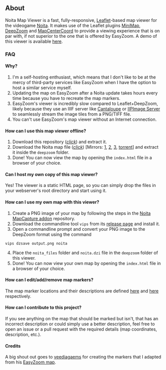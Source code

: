 ## About

Noita Map Viewer is a fast, fully-responsive, [Leaflet](https://leafletjs.com)-based map viewer for the videogame [Noita](https://noitagame.com). It makes use of the Leaflet plugins [MiniMap](https://github.com/Norkart/Leaflet-MiniMap), [DeepZoom](https://github.com/alfarisi/leaflet-deepzoom) and [MapCenterCoord](https://github.com/xguaita/Leaflet.MapCenterCoord) to provide a viewing experience that is on par with, if not superior to the one that is offered by EasyZoom. A demo of this viewer is available [here](https://noita.datahoarder.dev).

### FAQ
#### Why?
1. I'm a self-hosting enthusiast, which means that I don't like to be at the mercy of third-party services like EasyZoom when I have the option to host a similar service myself.
2. Updating the map on EasyZoom after a Noita update takes hours every time because you have to recreate the map markers.
3. EasyZoom's viewer is incredibly slow compared to Leaflet+DeepZoom, likely because they use an IIIF server like [Cantaloupe](https://cantaloupe-project.github.io) or [IIPImage Server](https://iipimage.sourceforge.io) to seamlessly stream the image tiles from a PNG/TIFF file.
4. You can't use EasyZoom's map viewer without an Internet connection.

#### How can I use this map viewer offline?
1. Download this repository ([*click*](https://github.com/whalehub/noita-map-viewer/archive/refs/heads/master.zip)) and extract it.
2. Download the Noita map file ([*click*](https://mega.nz/file/HnxAHKbb#L3dTuPTTQ2VxGSewLomTq9EgrJfdabJbL-WQ1C7WYKk)) [Mirrors: [1](https://www.mediafire.com/file/8tu0pj1gopvg0mm/noita.zip/file), [2](https://anonfiles.com/Lf6dZ3tcu8/noita_zip), [3](https://noita.datahoarder.dev/deepzoom/noita.zip), [torrent](https://noita.datahoarder.dev/deepzoom/noita.torrent)] and extract it inside the `deepzoom` folder.
3. Done! You can now view the map by opening the `index.html` file in a browser of your choice.

#### Can I host my own copy of this map viewer?
Yes! The viewer is a static HTML page, so you can simply drop the files in your webserver's root directory and start using it.

#### How can I use my own map with this viewer?
1. Create a PNG image of your map by following the steps in the [Noita MapCapture addon](https://github.com/Dadido3/noita-mapcap) repository.
2. Download the commandline tool `vips` from its [release page](https://github.com/libvips/libvips/releases) and install it.
3. Open a commandline prompt and convert your PNG image to the DeepZoom format using the command
```
vips dzsave output.png noita
```
4. Place the `noita_files` folder and `noita.dzi` file in the `deepzoom` folder of this viewer.
5. Done! You can now view your own map by opening the `index.html` file in a browser of your choice.

#### How can I edit/add/remove map markers?
The map marker locations and their descriptions are defined [here](https://github.com/whalehub/noita-map-viewer/blob/master/js/scripts.js#L525-L628) and [here](https://github.com/whalehub/noita-map-viewer/blob/master/js/scripts.js#L630-L733) respectively.

#### How can I contribute to this project?
If you see anything on the map that should be marked but isn't, that has an incorrect description or could simply use a better description, feel free to open an issue or a pull request with the required details (map coordinates, description, etc.).

#### Credits
A big shout out goes to [veediagaems](https://www.easyzoom.com/profile/90588) for creating the markers that I adapted from his [EasyZoom map](https://www.easyzoom.com/image/260463).
